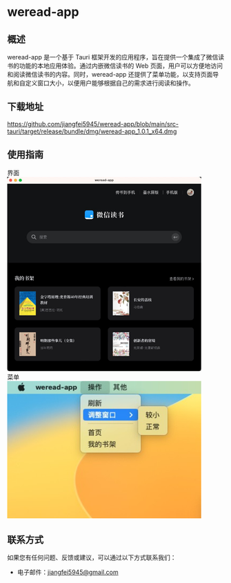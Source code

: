 # weread-app

## 概述

weread-app 是一个基于 Tauri 框架开发的应用程序，旨在提供一个集成了微信读书的功能的本地应用体验。通过内嵌微信读书的 Web 页面，用户可以方便地访问和阅读微信读书的内容。同时，weread-app 还提供了菜单功能，以支持页面导航和自定义窗口大小，以便用户能够根据自己的需求进行阅读和操作。  
  
  
## 下载地址
https://github.com/jiangfei5945/weread-app/blob/main/src-tauri/target/release/bundle/dmg/weread-app_1.0.1_x64.dmg

## 使用指南
界面  
<img src="./images/main.jpg" width="450">  
菜单  
<img src="./images/menu.jpg" width="450">

## 联系方式

如果您有任何问题、反馈或建议，可以通过以下方式联系我们：

- 电子邮件：[jiangfei5945@gmail.com](mailto:jiangfei5945@gmail.com)
